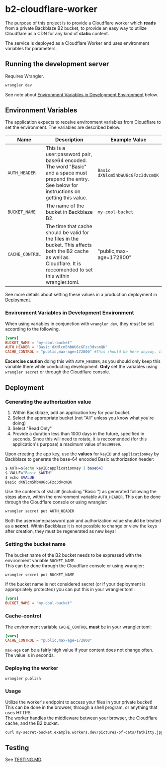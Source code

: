 # b2-cloudflare-worker

The purpose of this project is to provide a Cloudflare worker which **reads** from a private Backblaze B2 bucket, to provide an easy way to utilize Cloudflare as a CDN for any kind of **static** content.

The service is deployed as a Cloudflare Worker and uses environment variables for parameters.

## Running the development server

Requires Wrangler.

```bash
wrangler dev
```
See note about [Environment Variables in Development Environment](###Environment-Variables-in-Development-Environment) below.  


## Environment Variables

The application expects to receive environment variables from Cloudflare to set the environment.  The variables are described below.  

| Name          | Description                                                                                                                                          | Example Value                    |
| ------------- | ---------------------------------------------------------------------------------------------------------------------------------------------------- | -------------------------------- |
| `AUTH_HEADER` | This is a user:password pair, base64 encoded. The word "Basic" and a space must prepend the entry. See below for instructions on getting this value. | `Basic dXNlcm5hbWU6cGFzc3dvcmQK` |
| `BUCKET_NAME` | The name of the bucket in Backblaze B2.                                                                                                              | `my-cool-bucket`                 |
`CACHE_CONTROL` | The time that cache should be valid for the files in the bucket.  This affects both the B2 cache as well as Cloudflare.  It is reccomended to set this within wrangler.toml. | "public,max-age=172800"

See more details about setting these values in a production deployment in [Deployment](##Deployment).

### Environment Variables in Development Environment
When using variables in conjunction with `wrangler dev`, they *must* be set according to the following.  

```toml
[vars]
BUCKET_NAME = "my-cool-bucket"
AUTH_HEADER = "Basic dXNlcm5hbWU6cGFzc3dvcmQK"
CACHE_CONTROL = "public,max-age=172800" #This should be here anyway, it is included for completeness.
```

**Excercise caution** doing this with `AUTH_HEADER`, as you should only keep this variable there while conducting development.  **Only** set the variables using `wrangler secret` or through the Cloudflare console.


## Deployment

### Generating the authorization value

1. Within Backblaze, add an application key for your bucket.
2. Select the appropriate bucket (not "All" unless you know what you're doing)
3. Select "Read Only"
4. Provide a duration less than 1000 days in the future, specified in seconds. Since this will need to rotate, it is reccomended (for this application's purpose) a maximum value of `86399999`.

Upon creating the app key, use the **values** for `keyID` and `applicationKey` by Backblaze to generate the base-64 encoded Basic authorization header:

```bash
$ AUTH=$(echo keyID:applicationKey | base64)
$ VALUE="Basic $AUTH"
$ echo $VALUE
Basic dXNlcm5hbWU6cGFzc3dvcmQK
```

Use the contents of `$VALUE` (including "Basic ") as generated following the steps above, within the environment variable `AUTH_HEADER`.  This can be done through the Cloudflare console or using wrangler:

```bash
wrangler secret put AUTH_HEADER
```

Both the username:password pair and authorization value should be treated as a **secret**. Within Backblaze it is not possible to change or view the keys after creation, they must be regenerated as new keys!

### Setting the bucket name

The bucket name of the B2 bucket needs to be expressed with the environment variable `BUCKET_NAME`.  
This can be done through the Cloudflare console or using wrangler:
```bash
wrangler secret put BUCKET_NAME
```

If the bucket name is not considered secret (or if your deployment is appropriately protected) you can put this in your wrangler.toml:
```toml
[vars]
BUCKET_NAME = "my-cool-bucket"
```
### Cache-control

The environment variable `CACHE_CONTROL` **must** be in your wrangler.toml:
```toml
[vars]
CACHE_CONTROL = "public,max-age=172800"
```

`max-age` can be a fairly high value if your content does not change often.  The value is in seconds.

### Deploying the worker

```bash
wrangler publish
```

### Usage

Utilize the worker's endpoint to access your files in your private bucket!
This can be done in the browser, through a shell program, or anything that uses HTTPS.  
The worker handles the middleware between your browser, the Cloudflare cache, and the B2 bucket.

```bash
curl my-secret-bucket.example.workers.dev/pictures-of-cats/fatkitty.jpg
```

## Testing
See [TESTING.MD](TESTING.MD).
